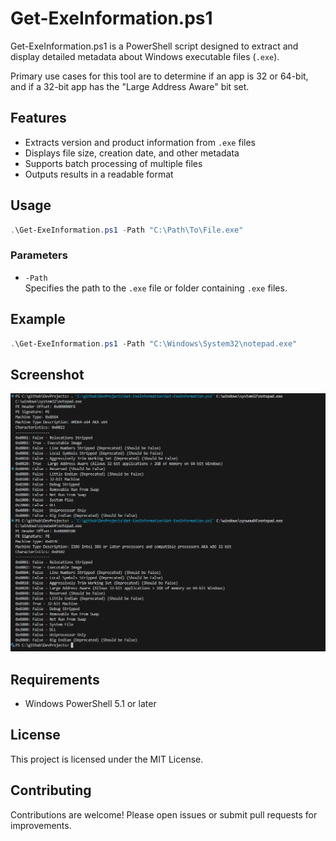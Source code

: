 # Get-ExeInformation.ps1

Get-ExeInformation.ps1 is a PowerShell script designed to extract and display detailed metadata about Windows executable files (`.exe`).

Primary use cases for this tool are to determine if an app is 32 or 64-bit, and if a 32-bit app has the "Large Address Aware" bit set.

## Features

- Extracts version and product information from `.exe` files
- Displays file size, creation date, and other metadata
- Supports batch processing of multiple files
- Outputs results in a readable format

## Usage

```powershell
.\Get-ExeInformation.ps1 -Path "C:\Path\To\File.exe"
```

### Parameters

- `-Path`  
    Specifies the path to the `.exe` file or folder containing `.exe` files.

## Example

```powershell
.\Get-ExeInformation.ps1 -Path "C:\Windows\System32\notepad.exe"
```

## Screenshot

![Screenshot showing Get-ExeInformation.ps1 output](Images/screenshot.png)

## Requirements

- Windows PowerShell 5.1 or later

## License

This project is licensed under the MIT License.

## Contributing

Contributions are welcome! Please open issues or submit pull requests for improvements.
